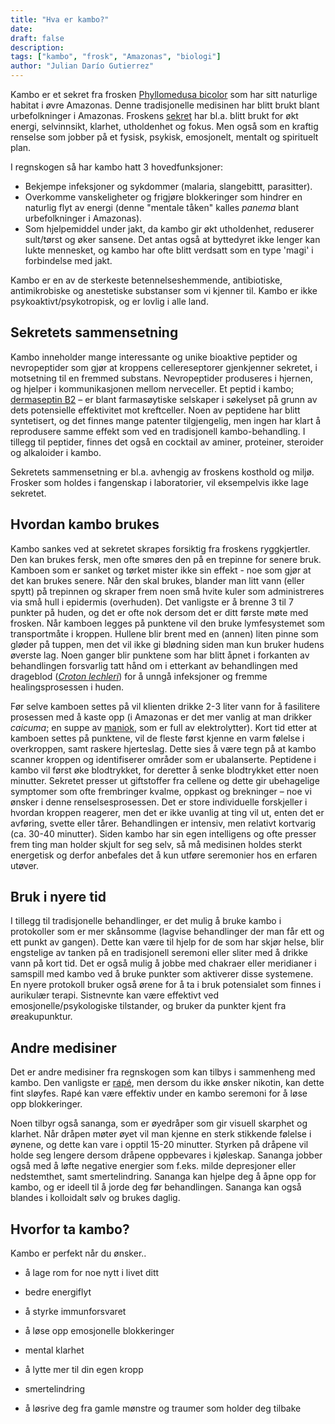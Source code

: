 ```yaml
---
title: "Hva er kambo?"
date: 
draft: false
description:
tags: ["kambo", "frosk", "Amazonas", "biologi"]
author: "Julian Darío Gutierrez"
---
```


Kambo er et sekret fra frosken [Phyllomedusa bicolor](https://no.wikipedia.org/wiki/Phyllomedusa_bicolor) som har sitt naturlige habitat i øvre Amazonas. Denne tradisjonelle medisinen har blitt brukt blant urbefolkninger i Amazonas. Froskens [sekret](https://snl.no/sekret_-_biologi) har bl.a. blitt brukt for økt energi, selvinnsikt, klarhet, utholdenhet og fokus. Men også som en kraftig renselse som jobber på et fysisk, psykisk, emosjonelt, mentalt og spirituelt plan.

I regnskogen så har kambo hatt 3 hovedfunksjoner:
- Bekjempe infeksjoner og sykdommer (malaria, slangebittt, parasitter).
- Overkomme vanskeligheter og frigjøre blokkeringer som hindrer en naturlig flyt av energi (denne "mentale tåken" kalles _panema_ blant urbefolkninger i Amazonas).
- Som hjelpemiddel under jakt, da kambo gir økt utholdenhet, reduserer sult/tørst og øker sansene. Det antas også at byttedyret ikke lenger kan lukte mennesket, og kambo har ofte blitt verdsatt som en type 'magi' i forbindelse med jakt.

Kambo er en av de sterkeste betennelseshemmende, antibiotiske, antimikrobiske og anestetiske substanser som vi kjenner til. Kambo er ikke psykoaktivt/psykotropisk, og er lovlig i alle land.

## Sekretets sammensetning

Kambo inneholder mange interessante og unike bioaktive peptider og nevropeptider som gjør at kroppens cellereseptorer gjenkjenner sekretet, i motsetning til en fremmed substans. Nevropeptider produseres i hjernen, og hjelper i kommunikasjonen mellom nerveceller. Et peptid i kambo; [dermaseptin B2](https://www.latoxan.com/moleculars_product.php?id=1365&n=0) – er blant farmasøytiske selskaper i søkelyset på grunn av dets potensielle effektivitet mot kreftceller. Noen av peptidene har blitt syntetisert, og det finnes mange patenter tilgjengelig, men ingen har klart å reprodusere samme effekt som ved en tradisjonell kambo-behandling. I tillegg til peptider, finnes det også en cocktail av aminer, proteiner, steroider og alkaloider i kambo.

Sekretets sammensetning er bl.a. avhengig av froskens kosthold og miljø. Frosker som holdes i fangenskap i laboratorier, vil eksempelvis ikke lage sekretet.

## Hvordan kambo brukes

Kambo sankes ved at sekretet skrapes forsiktig fra froskens ryggkjertler. Den kan brukes fersk, men ofte smøres den på en trepinne for senere bruk. Kamboen som er sanket og tørket mister ikke sin effekt - noe som gjør at det kan brukes senere. Når den skal brukes, blander man litt vann (eller spytt) på trepinnen og skraper frem noen små hvite kuler som administreres via små hull i epidermis (overhuden). Det vanligste er å brenne 3 til 7 punkter på huden, og det er ofte nok dersom det er ditt første møte med frosken. Når kamboen legges på punktene vil den bruke lymfesystemet som transportmåte i kroppen. Hullene blir brent med en (annen) liten pinne som gløder på tuppen, men det vil ikke gi blødning siden man kun bruker hudens øverste lag. Noen ganger blir punktene som har blitt åpnet i forkanten av behandlingen forsvarlig tatt hånd om i etterkant av behandlingen med drageblod ([_Croton lechleri_](https://en.wikipedia.org/wiki/Croton_lechleri)) for å unngå infeksjoner og fremme healingsprosessen i huden.

Før selve kamboen settes på vil klienten drikke 2-3 liter vann for å fasilitere prosessen med å kaste opp (i Amazonas er det mer vanlig at man drikker _caicuma_; en suppe av [maniok](https://snl.no/maniok), som er full av elektrolytter). Kort tid etter at kamboen settes på punktene, vil de fleste først kjenne en varm følelse i overkroppen, samt raskere hjerteslag. Dette sies å være tegn på at kambo scanner kroppen og identifiserer områder som er ubalanserte. Peptidene i kambo vil først øke blodtrykket, for deretter å senke blodtrykket etter noen minutter. Sekretet presser ut giftstoffer fra cellene og dette gir ubehagelige symptomer som ofte frembringer kvalme, oppkast og brekninger – noe vi ønsker i denne renselsesprosessen. Det er store individuelle forskjeller i hvordan kroppen reagerer, men det er ikke uvanlig at ting vil ut, enten det er avføring, svette eller tårer. Behandlingen er intensiv, men relativt kortvarig (ca. 30-40 minutter). Siden kambo har sin egen intelligens og ofte presser frem ting man holder skjult for seg selv, så må medisinen holdes sterkt energetisk og derfor anbefales det å kun utføre seremonier hos en erfaren utøver.

## Bruk i nyere tid

I tillegg til tradisjonelle behandlinger, er det mulig å bruke kambo i protokoller som er mer skånsomme (lagvise behandlinger der man får ett og ett punkt av gangen). Dette kan være til hjelp for de som har skjør helse, blir engstelige av tanken på en tradisjonell seremoni eller sliter med å drikke vann på kort tid. Det er også mulig å jobbe med chakraer eller meridianer i samspill med kambo ved å bruke punkter som aktiverer disse systemene. En nyere protokoll bruker også ørene for å ta i bruk potensialet som finnes i aurikulær terapi. Sistnevnte kan være effektivt ved emosjonelle/psykologiske tilstander, og bruker da punkter kjent fra øreakupunktur.

## Andre medisiner

Det er andre medisiner fra regnskogen som kan tilbys i sammenheng med kambo. Den vanligste er [rapé](https://plantdieta.com/the-medicine-of-rape/), men dersom du ikke ønsker nikotin, kan dette fint sløyfes. Rapé kan være effektiv under en kambo seremoni for å løse opp blokkeringer.

Noen tilbyr også sananga, som er øyedråper som gir visuell skarphet og klarhet. Når dråpen møter øyet vil man kjenne en sterk stikkende følelse i øynene, og dette kan vare i opptil 15-20 minutter. Styrken på dråpene vil holde seg lengere dersom dråpene oppbevares i kjøleskap. Sananga jobber også med å løfte negative energier som f.eks. milde depresjoner eller nedstemthet, samt smertelindring. Sananga kan hjelpe deg å åpne opp for kambo, og er ideell til å jorde deg før behandlingen. Sananga kan også blandes i kolloidalt sølv og brukes daglig.

## Hvorfor ta kambo?

Kambo er perfekt når du ønsker..

* å lage rom for noe nytt i livet ditt

* bedre energiflyt

* å styrke immunforsvaret

* å løse opp emosjonelle blokkeringer

* mental klarhet

* å lytte mer til din egen kropp

* smertelindring

* å løsrive deg fra gamle mønstre og traumer som holder deg tilbake




